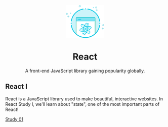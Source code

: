 <p align="center">
  <img src="./logo.png" alt="Logo">
</p>
<h1 align="center">React</h1>
<p align="center">A front-end JavaScript library gaining popularity globally.</p>

## React I

React is a JavaScript library used to make beautiful, interactive websites. In React Study I, we'll learn about "state", one of the most important parts of React!

[Study 01](./study_01)
